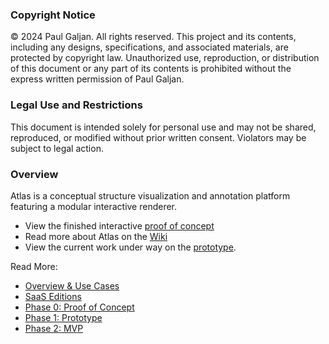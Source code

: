 ### Copyright Notice

© 2024 Paul Galjan. All rights reserved. This project and its contents, including any designs, specifications, and associated materials, are protected by copyright law. Unauthorized use, reproduction, or distribution of this document or any part of its contents is prohibited without the express written permission of Paul Galjan.

### Legal Use and Restrictions

This document is intended solely for personal use and may not be shared, reproduced, or modified without prior written consent. Violators may be subject to legal action.

### Overview
Atlas is a conceptual structure visualization and annotation platform featuring a modular interactive renderer. 
* View the finished interactive [proof of concept](https://cloudmappr.github.io/atlas/simulations.html)
* Read more about Atlas on the [Wiki](https://github.com/Cloudmappr/atlas/wiki/Introducing-Atlas)
* View the current work under way on the [prototype](https://github.com/Cloudmappr/atlas/wiki/Phase-1-%E2%80%90-Prototype).

Read More:
* [Overview & Use Cases](https://github.com/Cloudmappr/atlas/wiki/Introducing-Atlas) 
* [SaaS Editions](https://github.com/Cloudmappr/atlas/wiki/SaaS-Editions)
* [Phase 0: Proof of Concept](https://cloudmappr.github.io/atlas/simulations.html)
* [Phase 1: Prototype](https://github.com/Cloudmappr/atlas/wiki/Phase-1-%E2%80%90-Prototype)
* [Phase 2: MVP](https://github.com/Cloudmappr/atlas/wiki/Phase-2-%E2%80%90-MVP)
